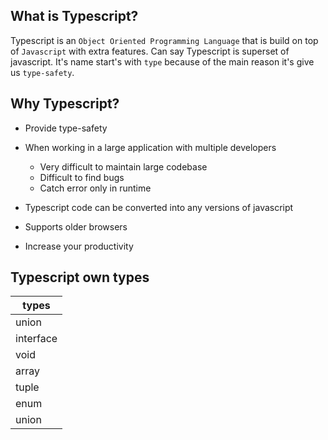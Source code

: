 ## What is Typescript?

Typescript is an `Object Oriented Programming Language` that is build on top of `Javascript` with extra features. Can say Typescript is superset of javascript. It's name start's with `type` because of the main reason it's give us `type-safety`.

## Why Typescript?

- Provide type-safety
- When working in a large application with multiple developers

  - Very difficult to maintain large codebase
  - Difficult to find bugs
  - Catch error only in runtime

- Typescript code can be converted into any versions of javascript
- Supports older browsers
- Increase your productivity

## Typescript own types

| types     |
| --------- |
| union     |
| interface |
| void      |
| array     |
| tuple     |
| enum      |
| union     |

